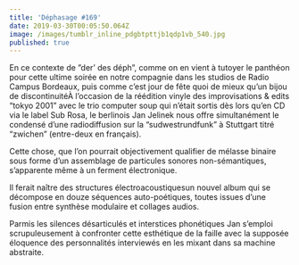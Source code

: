 ```yaml
---
title: 'Déphasage #169'
date: 2019-03-30T00:05:50.064Z
image: /images/tumblr_inline_pdgbtpttjb1qdp1vb_540.jpg
published: true
---
```

En ce contexte de ”der’ des déph”, comme on en vient à tutoyer le panthéon pour cette ultime soirée en notre compagnie dans les studios de Radio Campus Bordeaux, puis comme c’est jour de fête quoi de mieux qu’un bijou de discontinuitéÀ l’occasion de la réédition vinyle des improvisations & edits “tokyo 2001” avec le trio computer soup qui n’était sortis dès lors qu’en CD via le label Sub Rosa, le berlinois Jan Jelinek nous offre simultanément le condensé d’une radiodiffusion sur la “sudwestrundfunk” à Stuttgart titré “zwichen” (entre-deux en français).

Cette chose, que l’on pourrait objectivement qualifier de mélasse binaire sous forme d’un assemblage de particules sonores non-sémantiques, s’apparente même à un ferment électronique.

Il ferait naître des structures électroacoustiquesun nouvel album qui se décompose en douze séquences auto-poétiques, toutes issues d’une fusion entre synthèse modulaire et collages audios.

Parmis les silences désarticulés et interstices phonétiques Jan s’emploi scrupuleusement à confronter cette esthétique de la faille avec la supposée éloquence des personnalités interviewés en les mixant dans sa machine abstraite.
